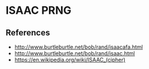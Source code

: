# ISAAC PRNG

## References

* http://www.burtleburtle.net/bob/rand/isaacafa.html
* http://www.burtleburtle.net/bob/rand/isaac.html
* https://en.wikipedia.org/wiki/ISAAC_(cipher)
